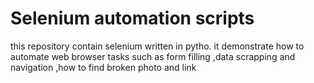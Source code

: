 <h1> Selenium automation scripts </h1>
<p> this repository contain selenium written in pytho. it demonstrate how to automate web browser tasks
such as form filling ,data scrapping and navigation ,how to find broken photo and link </p>
